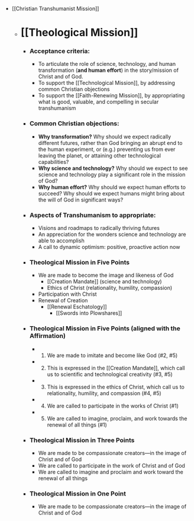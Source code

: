 - [[Christian Transhumanist Mission]]
    - # [[Theological Mission]]
        - ### Acceptance criteria: 
            - To articulate the role of science, technology, and human transformation (__and human effort__) in the story/mission of Christ and of God.
            - To support the [[Technological Mission]], by addressing common Christian objections
            - To support the [[Faith-Renewing Mission]], by appropriating what is good, valuable, and compelling in secular transhumanism
        - ### Common Christian objections:
            - **Why transformation?** Why should we expect radically different futures, rather than God bringing an abrupt end to the human experiment, or (e.g.) preventing us from ever leaving the planet, or attaining other technological capabilities?
            - **Why science and technology?** Why should we expect to see science and technology play a significant role in the mission of God?
            - **Why human effort?** Why should we expect human efforts to succeed? Why should we expect humans might bring about the will of God in significant ways?
        - ### Aspects of Transhumanism to appropriate:
            - Visions and roadmaps to radically thriving futures
            - An appreciation for the wonders science and technology are able to accomplish
            - A call to dynamic optimism: positive, proactive action now
        - ### Theological Mission in Five Points
            - We are made to become the image and likeness of God
                - [[Creation Mandate]] (science and technology)
                - Ethics of Christ (relationality, humility, compassion)
            - Participation with Christ
            - Renewal of Creation 
                - [[Renewal Eschatology]]
                    - [[Swords into Plowshares]]
        - ### Theological Mission in Five Points (aligned with the Affirmation)
            - 1. We are made to imitate and become like God (#2, #5)
            - 2. This is expressed in the [[Creation Mandate]], which call us to scientific and technological creativity (#3, #5)
            - 3. This is expressed in the ethics of Christ, which call us to relationality, humility, and compassion (#4, #5)
            - 4. We are called to participate in the works of Christ (#1)
            - 5. We are called to imagine, proclaim, and work towards the renewal of all things (#1)
        - ### Theological Mission in Three Points
            - We are made to be compassionate creators—in the image of Christ and of God
            - We are called to participate in the work of Christ and of God
            - We are called to imagine and proclaim and work toward the renewal of all things
        - ### Theological Mission in One Point
            - We are made to be compassionate creators—in the image of Christ and of God
